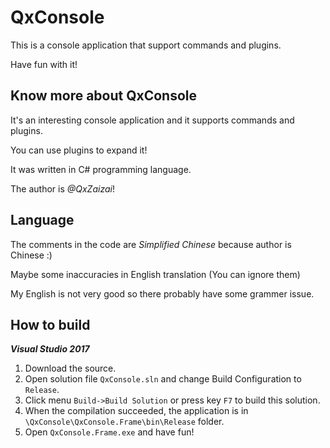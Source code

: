 # QxConsole
This is a console application that support commands and plugins.

Have fun with it!

## Know more about QxConsole
It's an interesting console application and it supports commands and plugins.

You can use plugins to expand it!

It was written in C# programming language.

The author is *@QxZaizai*!

## Language
The comments in the code are *Simplified Chinese* because author is Chinese :)

Maybe some inaccuracies in English translation (You can ignore them)

My English is not very good so there probably have some grammer issue.

## How to build
***Visual Studio 2017***
1. Download the source.
2. Open solution file `QxConsole.sln` and change Build Configuration to `Release`.
3. Click menu `Build->Build Solution` or press key `F7` to build this solution.
4. When the compilation succeeded, the application is in `\QxConsole\QxConsole.Frame\bin\Release` folder.
5. Open `QxConsole.Frame.exe` and have fun!

